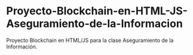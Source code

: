 # Proyecto-Blockchain-en-HTML-JS-Aseguramiento-de-la-Informacion
Proyecto Blockchain en HTML/JS para la clase Aseguramiento de la Información.
